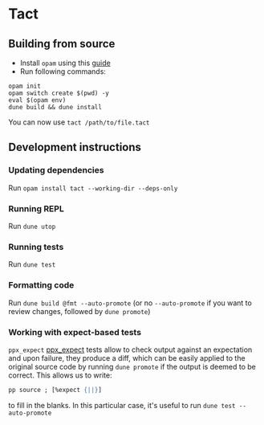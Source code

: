 # Tact

## Building from source

* Install `opam` using this [guide](https://ocaml.org/learn/tutorials/up_and_running.html)
* Run following commands:
```
opam init
opam switch create $(pwd) -y
eval $(opam env)
dune build && dune install
```

You can now use `tact /path/to/file.tact`

## Development instructions

### Updating dependencies

Run `opam install tact --working-dir --deps-only`

### Running REPL

Run `dune utop`

### Running tests

Run `dune test`

### Formatting code

Run `dune build @fmt --auto-promote` (or no `--auto-promote` if you want to review changes, followed
by `dune promote`)

### Working with expect-based tests

`ppx_expect`
[ppx_expect](https://github.com/janestreet/ppx_expect) tests allow to check output against an expectation
and upon failure, they produce a diff, which can be easily applied to the original source code by running
`dune promote` if the output is deemed to be correct. This allows us to write:

```ocaml
pp source ; [%expect {||}]
```

to fill in the blanks. In this particular case, it's useful to run `dune test --auto-promote`
